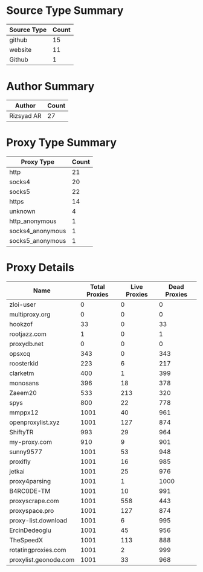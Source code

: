 # Source Type Summary

| Source Type | Count |
|-------------|-------|
| github | 15 |
| website | 11 |
| Github | 1 |


# Author Summary

| Author | Count |
|--------|-------|
| Rizsyad AR | 27 |


# Proxy Type Summary

| Proxy Type | Count |
|------------|-------|
| http | 21 |
| socks4 | 20 |
| socks5 | 22 |
| https | 14 |
| unknown | 4 |
| http_anonymous | 1 |
| socks4_anonymous | 1 |
| socks5_anonymous | 1 |


# Proxy Details

| Name | Total Proxies | Live Proxies | Dead Proxies |
|------|---------------|--------------|---------------|
| zloi-user | 0 | 0 | 0 |
| multiproxy.org | 0 | 0 | 0 |
| hookzof | 33 | 0 | 33 |
| rootjazz.com | 1 | 0 | 1 |
| proxydb.net | 0 | 0 | 0 |
| opsxcq | 343 | 0 | 343 |
| roosterkid | 223 | 6 | 217 |
| clarketm | 400 | 1 | 399 |
| monosans | 396 | 18 | 378 |
| Zaeem20 | 533 | 213 | 320 |
| spys | 800 | 22 | 778 |
| mmppx12 | 1001 | 40 | 961 |
| openproxylist.xyz | 1001 | 127 | 874 |
| ShiftyTR | 993 | 29 | 964 |
| my-proxy.com | 910 | 9 | 901 |
| sunny9577 | 1001 | 53 | 948 |
| proxifly | 1001 | 16 | 985 |
| jetkai | 1001 | 25 | 976 |
| proxy4parsing | 1001 | 1 | 1000 |
| B4RC0DE-TM | 1001 | 10 | 991 |
| proxyscrape.com | 1001 | 558 | 443 |
| proxyspace.pro | 1001 | 127 | 874 |
| proxy-list.download | 1001 | 6 | 995 |
| ErcinDedeoglu | 1001 | 45 | 956 |
| TheSpeedX | 1001 | 113 | 888 |
| rotatingproxies.com | 1001 | 2 | 999 |
| proxylist.geonode.com | 1001 | 33 | 968 |
